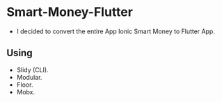 # Smart-Money-Flutter
* I decided to convert the entire App Ionic Smart Money to Flutter App.
## Using
* Slidy (CLI).
* Modular.
* Floor.
* Mobx.
